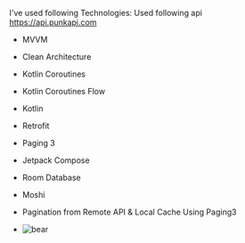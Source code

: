 
I've used following Technologies:
Used following api https://api.punkapi.com

- MVVM
- Clean Architecture
- Kotlin Coroutines
- Kotlin Coroutines Flow
- Kotlin
- Retrofit
- Paging 3
- Jetpack Compose
- Room Database
- Moshi
- Pagination from Remote API & Local Cache Using Paging3


- ![bear](https://user-images.githubusercontent.com/10762650/232104924-e1501abd-16bb-4c7e-a142-34f6013590f9.jpg)
